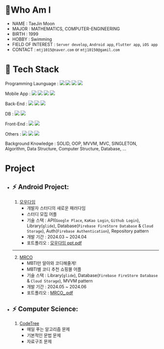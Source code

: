 # Who Am I
- NAME : TaeJin Moon
- MAJOR : MATHEMATICS, COMPUTER-ENGINEERING
- BIRTH : 1999
- HOBBY : Swimming
- FIELD OF INTEREST : `Server develop`, `Android app`, `Flutter app`, `iOS app`
- CONTACT : `mtj1015@naver.com` or `mtj10150@gamil.com`

# 🌱 Tech Stack
Programming Launguage : <img src="https://img.shields.io/badge/Kotlin-7F52FF?style=for-the-badge&logo=Kotlin&logoColor=white"> <img src="https://img.shields.io/badge/Dart-0175C2?style=for-the-badge&logo=Dart&logoColor=white"> <img src="https://img.shields.io/badge/Python-3776AB?style=for-the-badge&logo=Python&logoColor=white"> <img src="https://img.shields.io/badge/Java Script-F7DF1E?style=for-the-badge&logo=JavaScript&logoColor=white">

Mobile App : <img src="https://img.shields.io/badge/Flutter-02569B?style=for-the-badge&logo=Flutter&logoColor=white"> <img src="https://img.shields.io/badge/Android-34A853?style=for-the-badge&logo=Android&logoColor=white"> <img src="https://img.shields.io/badge/Android Studio-3DDC84?style=for-the-badge&logo=AndroidStudio&logoColor=white"> <img src="https://img.shields.io/badge/Firebase-DD2C00?style=for-the-badge&logo=Firebase&logoColor=white"> 

Back-End : <img src="https://img.shields.io/badge/Spring-6DB33F?style=for-the-badge&logo=Spring&logoColor=white"> <img src="https://img.shields.io/badge/Spring Boot-6DB33F?style=for-the-badge&logo=Spring Boot&logoColor=white"> <img src="https://img.shields.io/badge/Node.js-5FA04E?style=for-the-badge&logo=Node.js&logoColor=white">

DB : <img src="https://img.shields.io/badge/MySQL-4479A1?style=for-the-badge&logo=MySQL&logoColor=white"> <img src="https://img.shields.io/badge/SQLite-003B57?style=for-the-badge&logo=SQLite&logoColor=white"> 

Front-End : <img src="https://img.shields.io/badge/HTML-E34F26?style=for-the-badge&logo=HTML&logoColor=white"> <img src="https://img.shields.io/badge/CSS3-1572B6?style=for-the-badge&logo=CSS3 &logoColor=white">

Others : <img src="https://img.shields.io/badge/Figma-F24E1E?style=for-the-badge&logo=Figma&logoColor=white"> <img src="https://img.shields.io/badge/GitHub-181717?style=for-the-badge&logo=GitHub&logoColor=white"> <img src="https://img.shields.io/badge/Git-F05032?style=for-the-badge&logo=Git&logoColor=white">

Background Knowledge : SOLID, OOP, MVVM, MVC, SINGLETON, Algorithm, Data Structure, Computer Structure, Database, ...

# Project
- ⚡ Android Project:
  ---
  
  1. [모우다임](https://github.com/TedMoon99/modigm-project)
     - 개발자 스터디의 새로운 패러다임
     - 스터디 모집 어플
     - 기술 스택 : API(`Google Place`, `KaKao Login`, `Github Login`), Library(`glide`), Database(`Firebase FireStore Database` & `Cloud Storage`), Auth(`Firebase Authentication`), Repository pattern
     - 개발 기간 : 2024.03 ~ 2024.04
     - 포트폴리오 : [모우다임 ppt.pdf](https://github.com/user-attachments/files/16598147/ppt.pdf)
    
     
  ---
  2. [MRCO](https://github.com/TedMoon99/FinalProject-ShoppingMallService-team4)
     - MBTI만 알아와 코디해줄게!
     - MBTI별 코디 추천 쇼핑몰 어플
     - 기술 스택 : Library(`glide`), Database(`Firebase FireStore Database` & `Cloud Storage`), MVVM pattern
     - 개발 기간 : 2024.05 ~ 2024.06
     - 포트폴리오 : [MRCO_.pdf](https://github.com/user-attachments/files/16598146/MRCO_.pdf)

- ⚡ Computer Science:
  ---

  1. [CodeTree](https://github.com/TedMoon99/codetree-TILs)
     - 매일 푸는 알고리즘 문제
     - 기본적인 문법 문제
     - 자료구조 문제
